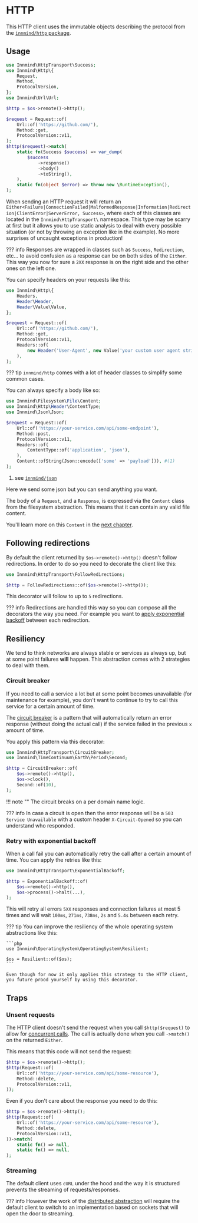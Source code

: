 # HTTP

This HTTP client uses the immutable objects describing the protocol from the [`innmind/http` package](https://github.com/Innmind/Http).

## Usage

```php
use Innmind\HttpTransport\Success;
use Innmind\Http\{
    Request,
    Method,
    ProtocolVersion,
};
use Innmind\Url\Url;

$http = $os->remote()->http();

$request = Request::of(
    Url::of('https://github.com/'),
    Method::get,
    ProtocolVersion::v11,
);
$http($request)->match(
    static fn(Success $success) => var_dump(
        $success
            ->response()
            ->body()
            ->toString(),
    ),
    static fn(object $error) => throw new \RuntimeException(),
);
```

When sending an HTTP request it will return an `Either<Failure|ConnectionFailed|MalformedResponse|Information|Redirection|ClientError|ServerError, Success>`, where each of this classes are located in the `Innmind\HttpTransport\` namespace. This type may be scarry at first but it allows you to use static analysis to deal with every possible situation (or not by throwing an exception like in the example). No more surprises of uncaught exceptions in production!

??? info
    Responses are wrapped in classes such as `Success`, `Redirection`, etc... to avoid confusion as a response can be on both sides of the `Either`. This way you now for sure a `2XX` response is on the right side and the other ones on the left one.

You can specify headers on your requests like this:

```php
use Innmind\Http\{
    Headers,
    Header\Header,
    Header\Value\Value,
};

$request = Request::of(
    Url::of('https://github.com/'),
    Method::get,
    ProtocolVersion::v11,
    Headers::of(
        new Header('User-Agent', new Value('your custom user agent string')),
    ),
);
```

??? tip
    `innmind/http` comes with a lot of header classes to simplify some common cases.

You can always specify a body like so:

```php
use Innmind\Filesystem\File\Content;
use Innmind\Http\Header\ContentType;
use Innmind\Json\Json;

$request = Request::of(
    Url::of('https://your-service.com/api/some-endpoint'),
    Method::post,
    ProtocolVersion::v11,
    Headers::of(
        ContentType::of('application', 'json'),
    ),
    Content::ofString(Json::encode(['some' => 'payload'])), #(1)
);
```

1. see [`innmind/json`](../../packages.md#json)

Here we send some json but you can send anything you want.

The body of a `Request`, and a `Response`, is expressed via the `Content` class from the filesystem abstraction. This means that it can contain any valid file content.

You'll learn more on this `Content` in the [next chapter](filesystem.md).

## Following redirections

By default the client returned by `$os->remote()->http()` doesn't follow redirections. In order to do so you need to decorate the client like this:

```php
use Innmind\HttpTransport\FollowRedirections;

$http = FollowRedirections::of($os->remote()->http());
```

This decorator will follow to up to `5` redirections.

??? info
    Redirections are handled this way so you can compose all the decorators the way you need. For example you want to [apply exponential backoff](#retry-with-exponential-backoff) between each redirection.

## Resiliency

We tend to think networks are always stable or services as always up, but at some point failures **will** happen. This abstraction comes with 2 strategies to deal with them.

### Circuit breaker

If you need to call a service a lot but at some point becomes unavailable (for maintenance for example), you don't want to continue to try to call this service for a certain amount of time.

The [circuit breaker](https://en.wikipedia.org/wiki/Circuit_breaker_design_pattern) is a pattern that will automatically return an error response (without doing the actual call) if the service failed in the previous `x` amount of time.

You apply this pattern via this decorator:

```php
use Innmind\HttpTransport\CircuitBreaker;
use Innmind\TimeContinuum\Earth\Period\Second;

$http = CircuitBreaker::of(
    $os->remote()->http(),
    $os->clock(),
    Second::of(10),
);
```

!!! note ""
    The circuit breaks on a per domain name logic.

??? info
    In case a circuit is open then the error response will be a `503 Service Unavailable` with a custom header `X-Circuit-Opened` so you can understand who responded.

### Retry with exponential backoff

When a call fail you can automatically retry the call after a certain amount of time. You can apply the retries like this:

```php
use Innmind\HttpTransport\ExponentialBackoff;

$http = ExponentialBackoff::of(
    $os->remote()->http(),
    $os->process()->halt(...),
);
```

This will retry all errors `5XX` responses and connection failures at most 5 times and will wait `100ms`, `271ms`, `738ms`, `2s` and `5.4s` between each retry.

??? tip
    You can improve the resiliency of the whole operating system abstractions like this:

    ```php
    use Innmind\OperatingSystem\OperatingSystem\Resilient;

    $os = Resilient::of($os);
    ```

    Even though for now it only applies this strategy to the HTTP client, you future prood yourself by using this decorator.

## Traps

### Unsent requests

The HTTP client doesn't send the request when you call `$http($request)` to allow for [concurrent calls](../concurrency/http.md). The call is actually done when you call `->match()` on the returned `Either`.

This means that this code will not send the request:

```php
$http = $os->remote()->http();
$http(Request::of(
    Url::of('https://your-service.com/api/some-resource'),
    Method::delete,
    ProtocolVersion::v11,
));
```

Even if you don't care about the response you need to do this:

```php hl_lines="6-9"
$http = $os->remote()->http();
$http(Request::of(
    Url::of('https://your-service.com/api/some-resource'),
    Method::delete,
    ProtocolVersion::v11,
))->match(
    static fn() => null,
    static fn() => null,
);
```

### Streaming

The default client uses `cURL` under the hood and the way it is structured prevents the streaming of requests/responses.

??? info
    However the work of the [distributed abstraction](../concurrency/distributed.md) will require the default client to switch to an implementation based on sockets that will open the door to streaming.
